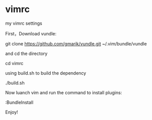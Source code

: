 vimrc
=====

my vimrc settings

First，Download vundle:  

git clone https://github.com/gmarik/vundle.git ~/.vim/bundle/vundle

and cd the directory

cd vimrc

using build.sh to build the dependency

./build.sh

Now luanch vim and run the command to install plugins:

:BundleInstall

Enjoy!
